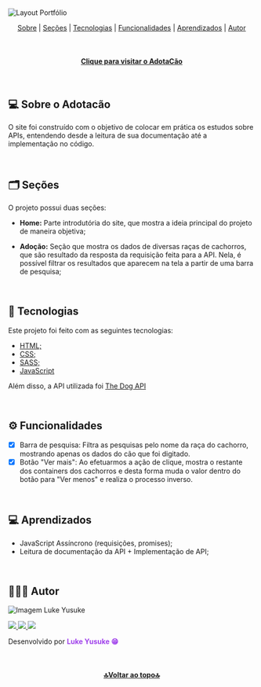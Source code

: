 <h1 id="inicio" align="center"></h1>

![Layout Portfólio](./assets/images/layout.png)

<p align="center">
    <a href="#sobre">Sobre</a> |
    <a href="#secoes">Seções</a> |
    <a href="#tecnologias">Tecnologias</a> |
    <a href="#funcionalidades">Funcionalidades</a> |
    <a href="#aprendizados">Aprendizados</a> |
    <a href="#autor">Autor</a>
</p>
<br/>

<h4 align="center">
    <a href="https://luke-dev.netlify.app">Clique para visitar o AdotaCão</a>
</h4>
<br/>

<h2 id="sobre">💻 Sobre o Adotacão</h2>

O site foi construído com o objetivo de colocar em prática os estudos sobre APIs, entendendo desde a leitura de sua documentação até a implementação no código.  </p>
<br/>

<h2 id="secoes">🗂️ Seções</h2>

O projeto possui duas seções:

- **Home:** Parte introdutória do site, que mostra a ideia principal do projeto de maneira objetiva;</li>

- **Adoção:** Seção que mostra os dados de diversas raças de cachorros, que são resultado da resposta da requisição feita para a API. Nela, é possível filtrar os resultados que aparecem na tela a partir de uma barra de pesquisa;</li>
<br/>

<h2 id="tecnologias">🧪 Tecnologias</h2>

Este projeto foi feito com as seguintes tecnologias:

- <a href="https://developer.mozilla.org/pt-BR/docs/Web/HTML">HTML;</a>
- <a href="https://developer.mozilla.org/pt-BR/docs/Web/CSS">CSS;</a>
- <a href="https://sass-lang.com/documentation/">SASS;</a>
- <a href="https://developer.mozilla.org/pt-BR/docs/Web/JavaScript">JavaScript</a>

Além disso, a API utilizada foi <a href="https://thedogapi.com"/> The Dog API </a>

<br/>

<h2 id="funcionalidades"> ⚙️ Funcionalidades </h2>

- [x] Barra de pesquisa: Filtra as pesquisas pelo nome da raça do cachorro, mostrando apenas os dados do cão que foi digitado.
- [x] Botão "Ver mais": Ao efetuarmos a ação de clique, mostra o restante dos containers dos cachorros e desta forma muda o valor dentro do botão para "Ver menos" e realiza o processo inverso.  

<br/>

<h2 id="aprendizados">💻 Aprendizados</h2>

- JavaScript Assíncrono (requisições, promises);
- Leitura de documentação da API + Implementação de API;

<br/>

<h2 id="autor">👨🏾‍💻 Autor </h2>

![Imagem Luke Yusuke](/assets/images/luke2.png)

<p>
    <a target="_blank" href="mailto:lukedev09@gmail.com" alt="Link para Email"> 
        <img src="https://img.shields.io/badge/Gmail-C5221F?style=for-the-badge&logo=gmail&logoColor=white"/>
    </a>
    <a target="_blank" href="https://www.github.com/lukeyusuke"> 
        <img src="https://img.shields.io/badge/GitHub-000?style=for-the-badge&logo=github&logoColor=white"/>
    </a>
    <a target="_blank" href="https://www.linkedin.com/in/lukeyusuke"> 
        <img src="https://img.shields.io/badge/LinkedIn-0961B8?style=for-the-badge&logo=linkedin&logoColor=white"/>
    </a>
</p>

<p> Desenvolvido por <b style="color:#9F40EB">Luke Yusuke 😁</b></p>
<br/>

<h4 align="center">
    <a href="#inicio">🔝Voltar ao topo🔝</a>
</h4>
